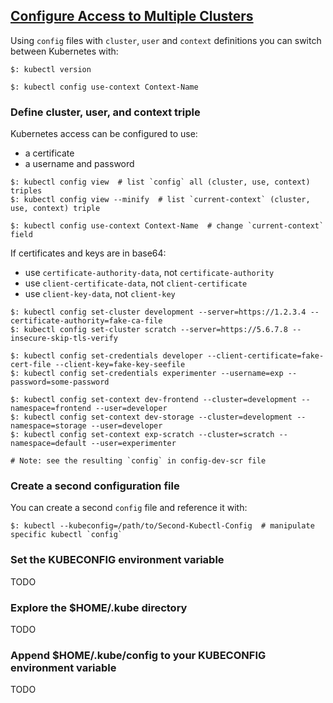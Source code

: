 ## [Configure Access to Multiple Clusters](https://kubernetes.io/docs/tasks/access-application-cluster/configure-access-multiple-clusters/)

Using `config` files with `cluster`, `user` and `context` definitions you can switch between Kubernetes with:
```
$: kubectl version

$: kubectl config use-context Context-Name
```

### Define cluster, user, and context triple

Kubernetes access can be configured to use:
* a certificate
* a username and password

```
$: kubectl config view  # list `config` all (cluster, use, context) triples
$: kubectl config view --minify  # list `current-context` (cluster, use, context) triple

$: kubectl config use-context Context-Name  # change `current-context` field
```

If certificates and keys are in base64:
* use `certificate-authority-data`, not `certificate-authority`
* use `client-certificate-data`, not `client-certificate`
* use `client-key-data`, not `client-key`

```
$: kubectl config set-cluster development --server=https://1.2.3.4 --certificate-authority=fake-ca-file
$: kubectl config set-cluster scratch --server=https://5.6.7.8 --insecure-skip-tls-verify

$: kubectl config set-credentials developer --client-certificate=fake-cert-file --client-key=fake-key-seefile
$: kubectl config set-credentials experimenter --username=exp --password=some-password

$: kubectl config set-context dev-frontend --cluster=development --namespace=frontend --user=developer
$: kubectl config set-context dev-storage --cluster=development --namespace=storage --user=developer
$: kubectl config set-context exp-scratch --cluster=scratch --namespace=default --user=experimenter

# Note: see the resulting `config` in config-dev-scr file
```

### Create a second configuration file

You can create a second `config` file and reference it with:
```
$: kubectl --kubeconfig=/path/to/Second-Kubectl-Config  # manipulate specific kubectl `config`
```

### Set the KUBECONFIG environment variable

TODO

### Explore the $HOME/.kube directory

TODO

### Append $HOME/.kube/config to your KUBECONFIG environment variable

TODO
